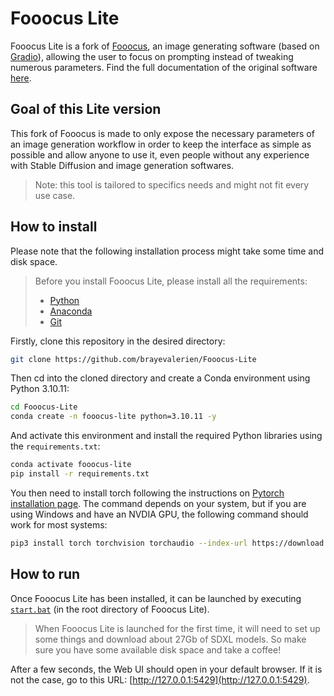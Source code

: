# Fooocus Lite

Fooocus Lite is a fork of [Fooocus](https://github.com/lllyasviel/Fooocus/), an image generating software (based on [Gradio](https://www.gradio.app/)), allowing the user to focus on prompting instead of tweaking numerous parameters. Find the full documentation of the original software [here](https://github.com/lllyasviel/Fooocus/blob/main/readme.md).

## Goal of this Lite version
This fork of Fooocus is made to only expose the necessary parameters of an image generation workflow in order to keep the interface as simple as possible and allow anyone to use it, even people without any experience with Stable Diffusion and image generation softwares. <br>
> Note: this tool is tailored to specifics needs and might not fit every use case.



## How to install
Please note that the following installation process might take some time and disk space.

> Before you install Fooocus Lite, please install all the requirements:
> - [Python](https://www.python.org/downloads/)
> - [Anaconda](https://www.anaconda.com/download)
> - [Git](https://git-scm.com/)

Firstly, clone this repository in the desired directory:
```bash
git clone https://github.com/brayevalerien/Fooocus-Lite
```

Then cd into the cloned directory and create a Conda environment using Python 3.10.11:
```bash
cd Fooocus-Lite
conda create -n fooocus-lite python=3.10.11 -y
```

And activate this environment and install the required Python libraries using the `requirements.txt`:
```bash
conda activate fooocus-lite
pip install -r requirements.txt
```

You then need to install torch following the instructions on [Pytorch installation page](https://pytorch.org/get-started/locally/). The command depends on your system, but if you are using Windows and have an NVDIA GPU, the following command should work for most systems:
```bash
pip3 install torch torchvision torchaudio --index-url https://download.pytorch.org/whl/cu118
```

## How to run
Once Fooocus Lite has been installed, it can be launched by executing [`start.bat`](./start.bat) (in the root directory of Fooocus Lite).
> When Fooocus Lite is launched for the first time, it will need to set up some things and download about 27Gb of SDXL models. So make sure you have some available disk space and take a coffee!

After a few seconds, the Web UI should open in your default browser. If it is not the case, go to this URL: [http://127.0.0.1:5429](http://127.0.0.1:5429).